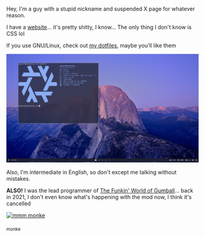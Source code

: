 Hey, I'm a guy with a stupid nickname and suspended X page for whatever reason.

I have a [website](https://gedon76.fun)... it's pretty shitty, I know... The only thing I don't know is CSS lol

If you use GNU/Linux, check out [my dotfiles](https://github.com/gedon76/dotfiles/), maybe you'll like them

<img src="https://raw.githubusercontent.com/gedon76/dotfiles/main/images/screenshot.png" alt="dotfiles" width="600"/>

Also, I'm intermediate in English, so don't except me talking without mistakes.

<b>ALSO!</b> I was the lead programmer of [The Funkin' World of Gumball](https://gamebanana.com/mods/340874)... back in 2021, I don't even know what's happening with the mod now, I think it's cancelled

[<img src="https://media1.tenor.com/m/Z0eXbTktkLUAAAAd/jiminamovc.gif" alt="mmm monke" width="200"/>](https://www.youtube.com/watch?v=GlOQnsVOa2o)

<sub>monke</sub>
